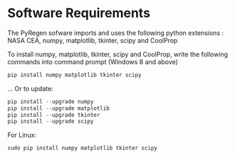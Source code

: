 # Software Requirements
The PyRegen sofware imports and uses the following python extensions : NASA CEA, numpy, matplotlib, tkinter, scipy and CoolProp

To install numpy, matplotlib, tkinter, scipy and CoolProp, write the following commands into command prompt (Windows 8 and above)
```python
pip install numpy matplotlib tkinter scipy
```

... Or to update:

```python
pip install --upgrade numpy
pip install --upgrade matplotlib
pip install --upgrade tkinter
pip install --upgrade scipy
```

For Linux:
```python
sudo pip install numpy matplotlib tkinter scipy
```
